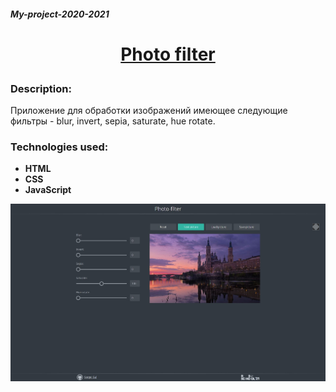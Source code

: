 ##### My-project-2020-2021

# <p align="center">[Photo filter](https://rolling-scopes-school.github.io/My-project-2020-2021/photo-filter/)</p>

### Description:
Приложение для обработки изображений имеющее следующие фильтры - blur, invert, sepia, saturate, hue rotate.

### Technologies used:

- **HTML** 
- **CSS**
- **JavaScript**

![Illustration for the project](https://github.com/ckachok/My-project-2020-2021/blob/preview/image/photo-filter.JPG)
